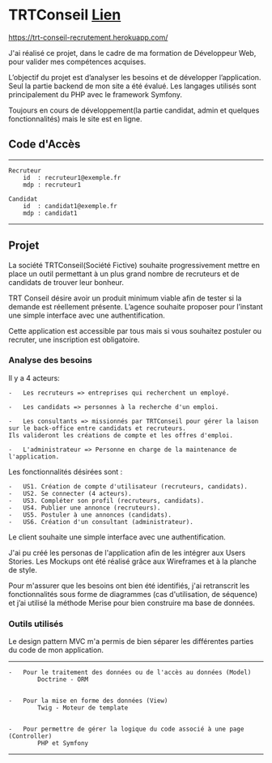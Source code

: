 # TRTConseil [Lien]([https://trt-conseil-recrutement.herokuapp.com/)
https://trt-conseil-recrutement.herokuapp.com/

J'ai réalisé ce projet, dans le cadre de ma formation de Développeur Web, pour valider mes compétences acquises. 

L’objectif du projet est d’analyser les besoins et de développer l’application. Seul la partie backend de mon site a été évalué. Les langages utilisés sont principalement du PHP avec le framework Symfony.

Toujours en cours de développement(la partie candidat, admin et quelques fonctionnalités) mais le site est en ligne.
## Code d'Accès 
---
    Recruteur
        id  : recruteur1@exemple.fr
        mdp : recruteur1

    Candidat
        id  : candidat1@exemple.fr
        mdp : candidat1

---

## Projet

La société TRTConseil(Société Fictive) souhaite progressivement mettre en place un outil permettant à un plus grand nombre de recruteurs et de candidats de trouver leur bonheur.

TRT Conseil désire avoir un produit minimum viable afin de tester si la demande est réellement présente. L’agence souhaite proposer pour l’instant une simple interface avec une authentification.

Cette application est accessible par tous mais si vous souhaitez postuler ou recruter, une inscription est obligatoire.

### Analyse des besoins
Il y a 4 acteurs:

    -   Les recruteurs => entreprises qui recherchent un employé.

    -   Les candidats => personnes à la recherche d'un emploi.

    -   Les consultants => missionnés par TRTConseil pour gérer la laison sur le back-office entre candidats et recruteurs. 
    Ils valideront les créations de compte et les offres d'emploi.

    -   L'administrateur => Personne en charge de la maintenance de l'application.


Les fonctionnalités désirées sont :

    -   US1. Création de compte d'utilisateur (recruteurs, candidats).
    -   US2. Se connecter (4 acteurs).
    -   US3. Compléter son profil (recruteurs, candidats).
    -   US4. Publier une annonce (recruteurs).
    -   US5. Postuler à une annonces (candidats).
    -   US6. Création d'un consultant (administrateur).

Le client souhaite une simple interface avec une authentification.

J'ai pu créé les personas de l'application afin de les intégrer aux Users Stories. Les Mockups ont été réalisé grâce aux Wireframes et à la planche de style.

Pour m'assurer que les besoins ont bien été identifiés, j'ai retranscrit les fonctionnalités sous forme de diagrammes (cas d'utilisation, de séquence) et j’ai utilisé la méthode Merise pour bien construire ma base de données.


### Outils utilisés

Le design pattern MVC m'a permis de bien séparer les différentes parties du code de mon application.

---
    -   Pour le traitement des données ou de l'accès au données (Model)
            Doctrine - ORM


    -   Pour la mise en forme des données (View)
            Twig - Moteur de template


    -   Pour permettre de gérer la logique du code associé à une page (Controller)
            PHP et Symfony
---





